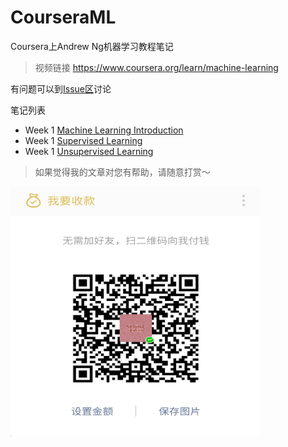# CourseraML
Coursera上Andrew Ng机器学习教程笔记

> 视频链接 https://www.coursera.org/learn/machine-learning

有问题可以到[Issue区](https://github.com/errorlife/CourseraML/issues)讨论


笔记列表
- Week 1 [Machine Learning Introduction](note/week1/Machine-Learning-Introduction/README.md)
- Week 1 [Supervised Learning](note/week1/Supervised-Learning/README.md)
- Week 1 [Unsupervised Learning](note/week1/Unsupervised-Learning/README.md)

> 如果觉得我的文章对您有帮助，请随意打赏～

<img src="res/wxmoney.jpg" width = "400" height = "400" alt="图片名称" align=center />

